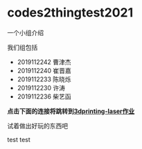 # codes2thingtest2021

一个小组介绍



我们组包括

- 2019112242 曹津杰 
- 2019112240 崔晋嘉 
- 2019112233 陈晓烁 
- 2019112230 许涛    
- 2019112236 柴艺函 

**点击下面的连接将跳转到[3dprinting-laser作业](https://zaowu.fun/p/607c5e82234c46320e6d3542 '3dprinting-laser作业')**

试着做出好玩的东西吧

test  test
